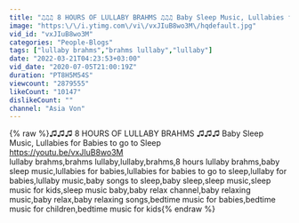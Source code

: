 ```yaml
---
title: "♫♫♫ 8 HOURS OF LULLABY BRAHMS ♫♫♫ Baby Sleep Music, Lullabies for Babies to go to Sleep"
image: "https:\/\/i.ytimg.com\/vi\/vxJIuB8wo3M\/hqdefault.jpg"
vid_id: "vxJIuB8wo3M"
categories: "People-Blogs"
tags: ["lullaby brahms","brahms lullaby","lullaby"]
date: "2022-03-21T04:23:53+03:00"
vid_date: "2020-07-05T21:00:19Z"
duration: "PT8H5M54S"
viewcount: "2879555"
likeCount: "10147"
dislikeCount: ""
channel: "Asia Von"
---
```

{% raw %}♫♫♫ 8 HOURS OF LULLABY BRAHMS ♫♫♫ Baby Sleep Music, Lullabies for Babies to go to Sleep<br /><a rel="nofollow" target="blank" href="https://youtu.be/vxJIuB8wo3M">https://youtu.be/vxJIuB8wo3M</a><br />lullaby brahms,brahms lullaby,lullaby,brahms,8 hours lullaby brahms,baby sleep music,lullabies for babies,lullabies for babies to go to sleep,lullaby for babies,lullaby music,baby songs to sleep,baby sleep,sleep music,sleep music for kids,sleep music baby,baby relax channel,baby relaxing music,baby relax,baby relaxing songs,bedtime music for babies,bedtime music for children,bedtime music for kids{% endraw %}
